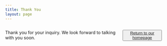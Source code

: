 ```yaml
---
title: Thank You
layout: page
---
```

<div class="row">
<div class="large-12 columns text center">
<p>Thank you for your inquiry.  We look forward to talking with you soon.</p>
  
<button class="button small radius"><a href="/">Return to our homepage</a></button>


</div>
</div>
